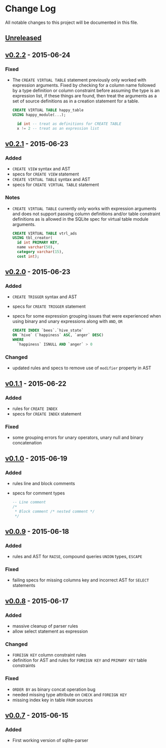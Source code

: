 # Change Log
All notable changes to this project will be documented in this file.

## [Unreleased][unreleased]

[unreleased]: https://github.com/codeschool/sqlite-parser

## [v0.2.2] - 2015-06-24
### Fixed
- The `CREATE VIRTUAL TABLE` statement previously only worked with expression arguments. Fixed by checking for a column name followed by a type definition or column constraint before assuming the type is an expression list, if these things are found, then treat the arguments as a set of source definitions as in a creation statement for a table.

  ``` sql
  CREATE VIRTUAL TABLE happy_table
  USING happy_module(...);

    id int -- treat as definitions for CREATE TABLE
    x != 2 -- treat as an expression list
  ```

## [v0.2.1] - 2015-06-23
### Added
- `CREATE VIEW` syntax and AST
- specs for `CREATE VIEW` statement
- `CREATE VIRTUAL TABLE` syntax and AST
- specs for `CREATE VIRTUAL TABLE` statement

### Notes
- `CREATE VIRTUAL TABLE` currently only works with expression arguments and does not support passing column definitions and/or table constraint definitions as is allowed in the SQLite spec for virtual table module arguments.

  ``` sql
  CREATE VIRTUAL TABLE vtrl_ads
  USING tbl_creator(
    id int PRIMARY KEY,
    name varchar(50),
    category varchar(15),
    cost int);
  ```

## [v0.2.0] - 2015-06-23
### Added
- `CREATE TRIGGER` syntax and AST
- specs for `CREATE TRIGGER` statement
- specs for some expression grouping issues that were experienced when using binary and unary expressions along with `AND`, `OR`

  ``` sql
  CREATE INDEX `bees`.`hive_state`
  ON `hive` (`happiness` ASC, `anger` DESC)
  WHERE
    `happiness` ISNULL AND `anger` > 0
  ```

### Changed
- updated rules and specs to remove use of `modifier` property in AST

## [v0.1.1] - 2015-06-22
### Added
- rules for `CREATE INDEX`
- specs for `CREATE INDEX` statement

### Fixed
- some grouping errors for unary operators, unary null and binary concatenation

## [v0.1.0] - 2015-06-19
### Added
- rules line and block comments
- specs for comment types

  ``` sql
  -- Line comment
  /*
   * Block comment /* nested comment */
   */
  ```

## [v0.0.9] - 2015-06-18
### Added
- rules and AST for `RAISE`, compound queries `UNION` types, `ESCAPE`

### Fixed
- failing specs for missing columns key and incorrect AST for `SELECT` statements

## [v0.0.8] - 2015-06-17
### Added
- massive cleanup of parser rules
- allow select statement as expression

### Changed
- `FOREIGN KEY` column constraint rules
- definition for AST and rules for `FOREIGN KEY` and `PRIMARY KEY` table constraints

### Fixed
- `ORDER BY` as binary concat operation bug
- needed missing type attribute on `CHECK` and `FOREIGN KEY`
- missing index key in table `FROM` sources

## [v0.0.7] - 2015-06-15
### Added
- First working version of sqlite-parser

[unreleased]: https://github.com/codeschool/sqlite-parser/compare/v0.2.2...HEAD
[v0.2.2]: https://github.com/codeschool/sqlite-parser/compare/v0.2.1...v0.2.2
[v0.2.1]: https://github.com/codeschool/sqlite-parser/compare/v0.2.0...v0.2.1
[v0.2.0]: https://github.com/codeschool/sqlite-parser/compare/v0.1.1...v0.2.0
[v0.1.1]: https://github.com/codeschool/sqlite-parser/compare/v0.1.0...v0.1.1
[v0.1.0]: https://github.com/codeschool/sqlite-parser/compare/v0.0.9...v0.1.0
[v0.0.9]: https://github.com/codeschool/sqlite-parser/compare/v0.0.8...v0.0.9
[v0.0.8]: https://github.com/codeschool/sqlite-parser/compare/v0.0.7...v0.0.8
[v0.0.7]: https://github.com/codeschool/sqlite-parser/commit/ba1f7af0af1c7c4c4462e8bd80835eaf62f2a9f6
